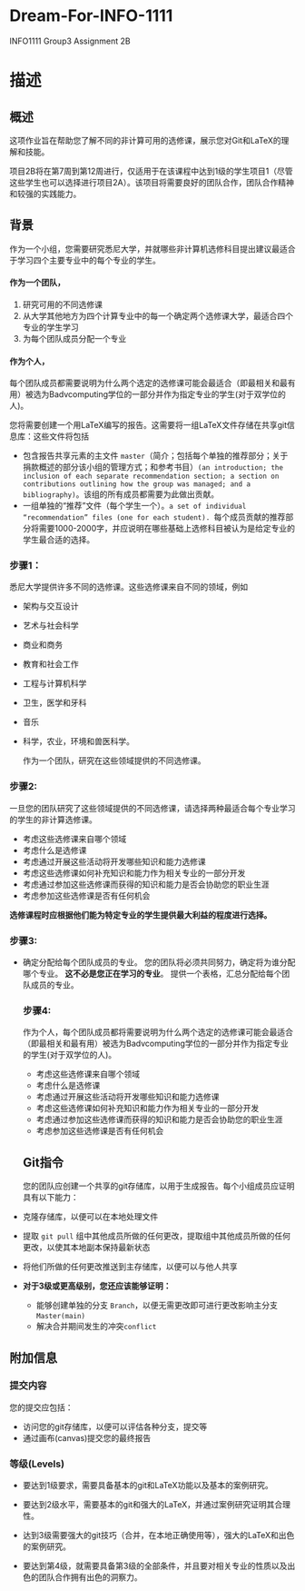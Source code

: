 # Dream-For-INFO-1111
INFO1111 Group3 Assignment 2B

# 描述
## 概述
这项作业旨在帮助您了解不同的非计算可用的选修课，展示您对Git和LaTeX的理解和技能。

项目2B将在第7周到第12周进行，仅适用于在该课程中达到1级的学生项目1（尽管这些学生也可以选择进行项目2A）。该项目将需要良好的团队合作，团队合作精神和较强的实践能力。

## 背景

作为一个小组，您需要研究悉尼大学，并就哪些非计算机选修科目提出建议最适合于学习四个主要专业中的每个专业的学生。

#### 作为一个团队，

1. 研究可用的不同选修课
2. 从大学其他地方为四个计算专业中的每一个确定两个选修课大学，最适合四个专业的学生学习
3. 为每个团队成员分配一个专业

#### 作为个人，

每个团队成员都需要说明为什么两个选定的选修课可能会最适合（即最相关和最有用）被选为Badvcomputing学位的一部分并作为指定专业的学生(对于双学位的人)。

您将需要创建一个用LaTeX编写的报告。这需要将一组LaTeX文件存储在共享git信息库：这些文件将包括

- 包含报告共享元素的主文件 `master`（简介；包括每个单独的推荐部分；关于捐款概述的部分该小组的管理方式；和参考书目）`(an introduction; the inclusion of each separate recommendation section; a section on contributions outlining
  how the group was managed; and a bibliography)`。该组的所有成员都需要为此做出贡献。
- 一组单独的“推荐”文件（每个学生一个）。`a set of individual “recommendation” files (one for each student). `每个成员贡献的推荐部分将需要1000-2000字，并应说明在哪些基础上选修科目被认为是给定专业的学生最合适的选择。

### 步骤1：

悉尼大学提供许多不同的选修课。这些选修课来自不同的领域，例如

- 架构与交互设计

- 艺术与社会科学

- 商业和商务

- 教育和社会工作

- 工程与计算机科学

- 卫生，医学和牙科

-  音乐

- 科学，农业，环境和兽医科学。

  作为一个团队，研究在这些领域提供的不同选修课。

### 步骤2:

一旦您的团队研究了这些领域提供的不同选修课，请选择两种最适合每个专业学习的学生的非计算选修课。

- 考虑这些选修课来自哪个领域
- 考虑什么是选修课
- 考虑通过开展这些活动将开发哪些知识和能力选修课
- 考虑这些选修课如何补充知识和能力作为相关专业的一部分开发
- 考虑通过参加这些选修课而获得的知识和能力是否会协助您的职业生涯
- 考虑参加这些选修课是否有任何机会

**选修课程时应根据他们能为特定专业的学生提供最大利益的程度进行选择。**



### 步骤3:

- 确定分配给每个团队成员的专业。 您的团队将必须共同努力，确定将为谁分配哪个专业。 **这不必是您正在学习的专业**。 提供一个表格，汇总分配给每个团队成员的专业。

  ### 步骤4:

  作为个人，每个团队成员都将需要说明为什么两个选定的选修课可能会最适合（即最相关和最有用）被选为Badvcomputing学位的一部分并作为指定专业的学生(对于双学位的人)。

  - 考虑这些选修课来自哪个领域
  - 考虑什么是选修课
  - 考虑通过开展这些活动将开发哪些知识和能力选修课
  - 考虑这些选修课如何补充知识和能力作为相关专业的一部分开发
  - 考虑通过参加这些选修课而获得的知识和能力是否会协助您的职业生涯
  - 考虑参加这些选修课是否有任何机会

  ## Git指令

  您的团队应创建一个共享的git存储库，以用于生成报告。每个小组成员应证明具有以下能力：

- 克隆存储库，以便可以在本地处理文件

- 提取 `git pull` 组中其他成员所做的任何更改，提取组中其他成员所做的任何更改，以使其本地副本保持最新状态

- 将他们所做的任何更改推送到主存储库，以便可以与他人共享

- **对于3级或更高级别，您还应该能够证明：**

  - 能够创建单独的分支 `Branch`，以便无需更改即可进行更改影响主分支`Master(main)`
  - 解决合并期间发生的冲突`conflict`

## 附加信息

### 提交内容
您的提交应包括：

- 访问您的git存储库，以便可以评估各种分支，提交等
- 通过画布(canvas)提交您的最终报告

### 等级(Levels)

- 要达到1级要求，需要具备基本的git和LaTeX功能以及基本的案例研究。

- 要达到2级水平，需要基本的git和强大的LaTeX，并通过案例研究证明其合理性。
- 达到3级需要强大的git技巧（合并，在本地正确使用等），强大的LaTeX和出色的案例研究。
- 要达到第4级，就需要具备第3级的全部条件，并且要对相关专业的性质以及出色的团队合作拥有出色的洞察力。

